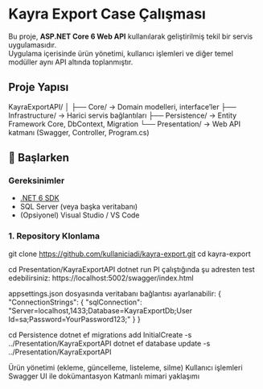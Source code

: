 # Kayra Export Case Çalışması

Bu proje, **ASP.NET Core 6 Web API** kullanılarak geliştirilmiş tekil bir servis uygulamasıdır.  
Uygulama içerisinde ürün yönetimi, kullanıcı işlemleri ve diğer temel modüller aynı API altında toplanmıştır.  

## Proje Yapısı
KayraExportAPI/
│
├── Core/ → Domain modelleri, interface’ler
├── Infrastructure/ → Harici servis bağlantıları
├── Persistence/ → Entity Framework Core, DbContext, Migration
└── Presentation/ → Web API katmanı (Swagger, Controller, Program.cs)

## 🚀 Başlarken

### Gereksinimler
- [.NET 6 SDK](https://dotnet.microsoft.com/download/dotnet/6.0)
- SQL Server (veya başka veritabanı)
- (Opsiyonel) Visual Studio / VS Code

### 1. Repository Klonlama
git clone https://github.com/kullaniciadi/kayra-export.git
cd kayra-export

cd Presentation/KayraExportAPI
dotnet run
PI çalıştığında şu adresten test edebilirsiniz:
https://localhost:5002/swagger/index.html

appsettings.json dosyasında veritabanı bağlantısı ayarlanabilir:
{
  "ConnectionStrings": {
    "sqlConnection": "Server=localhost,1433;Database=KayraExportDb;User Id=sa;Password=YourPassword123;"
  }
}

cd Persistence
dotnet ef migrations add InitialCreate -s ../Presentation/KayraExportAPI
dotnet ef database update -s ../Presentation/KayraExportAPI

Ürün yönetimi (ekleme, güncelleme, listeleme, silme)
Kullanıcı işlemleri
Swagger UI ile dokümantasyon
Katmanlı mimari yaklaşımı
